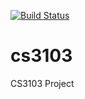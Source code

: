 [![Build Status](https://travis-ci.com/cs3103group3/cs3103.svg?branch=master)](https://travis-ci.com/cs3103group3/cs3103)

# cs3103
CS3103 Project
